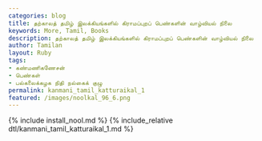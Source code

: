 ```yaml
---  
categories: blog  
title: தற்காலத் தமிழ் இலக்கியங்களில் கிராமப்புறப் பெண்களின் வாழ்வியல் நிலை
keywords: More, Tamil, Books  
description: தற்காலத் தமிழ் இலக்கியங்களில் கிராமப்புறப் பெண்களின் வாழ்வியல் நிலை
author: Tamilan  
layout: Ruby  
tags:     
- கண்மணிகணேசன்
- பெண்கள்
- பல்கலைக்கழக நிதி நல்கைக் குழு
permalink: kanmani_tamil_katturaikal_1  
featured: /images/noolkal_96_6.png  
---  
```

{% include install_nool.md %} 
{% include_relative dtl/kanmani_tamil_katturaikal_1.md %} 
